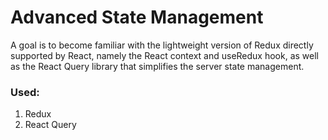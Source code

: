 # Advanced State Management

A goal is to become familiar with the lightweight version of Redux directly supported by React, namely the React context and useRedux hook, as well as the React Query library that simplifies the server state management.

### Used:
1. Redux
2. React Query